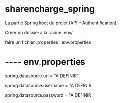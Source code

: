 # sharencharge_spring
La partie Spring boot du projet (API + Authentification)

Créer un dossier a la racine .env/

faire un fichier .properties : env.properties

# ---- env.properties

spring.datasource.url = "A DEFINIR"

spring.datasource.username = "A DEFINIR

spring.datasource.password = "A DEFINIR

